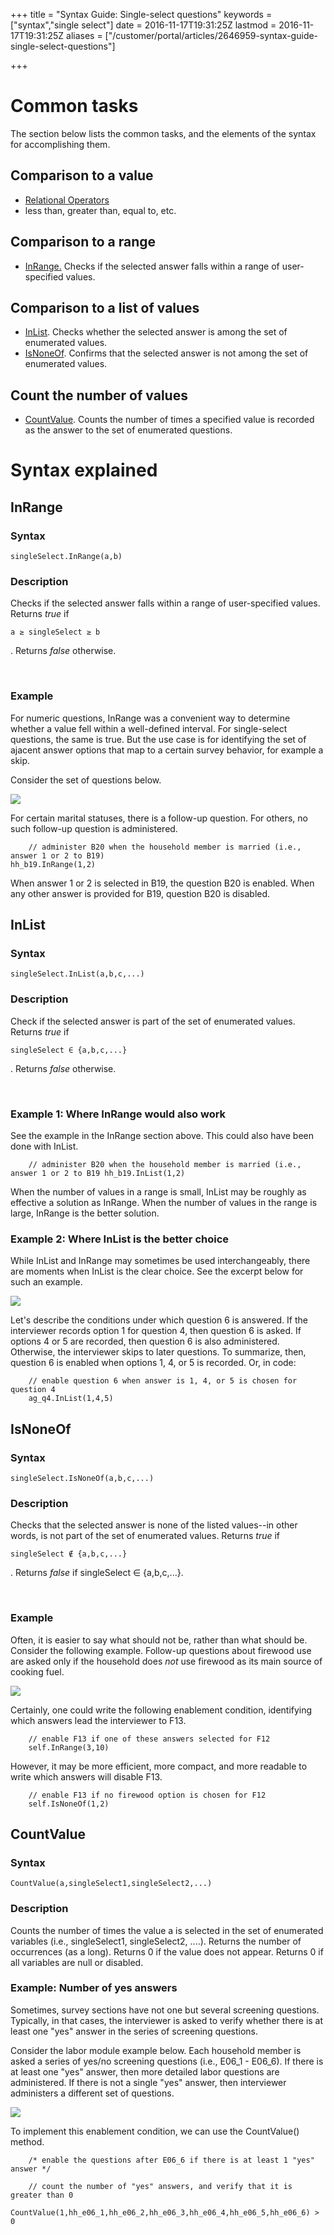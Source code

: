 +++
title = "Syntax Guide: Single-select questions"
keywords = ["syntax","single select"]
date = 2016-11-17T19:31:25Z
lastmod = 2016-11-17T19:31:25Z
aliases = ["/customer/portal/articles/2646959-syntax-guide-single-select-questions"]

+++

Common tasks
============

The section below lists the common tasks, and the elements of the syntax
for accomplishing them.

Comparison to a value
---------------------

-   [Relational Operators](/syntax-guide/syntax-guide-operators)
-   less than, greater than, equal to, etc.

Comparison to a range
---------------------

-   [InRange.](#InRange) Checks if the selected answer falls within a
    range of user-specified values.

Comparison to a list of values
------------------------------

-   [InList](#InRange). Checks whether the selected answer is among the
    set of enumerated values.
-   [IsNoneOf](#IsNoneOf). Confirms that the selected answer is not
    among the set of enumerated values.

Count the number of values
--------------------------

-   [CountValue](#CountValue). Counts the number of times a specified
    value is recorded as the answer to the set of enumerated questions.

Syntax explained
================

<span id="InRange"></span>InRange
---------------------------------

### Syntax

    singleSelect.InRange(a,b)

### Description

Checks if the selected answer falls within a range of user-specified
values. Returns *true* if

    a ≥ singleSelect ≥ b

. Returns *false* otherwise.

 

### Example

For numeric questions, InRange was a convenient way to determine whether
a value fell within a well-defined interval. For single-select
questions, the same is true. But the use case is for identifying the set
of ajacent answer options that map to a certain survey behavior, for
example a skip.

Consider the set of questions below.

![](images/716957.png)

For certain marital statuses, there is a follow-up question. For others,
no such follow-up question is administered.

        // administer B20 when the household member is married (i.e., answer 1 or 2 to B19)
    hh_b19.InRange(1,2)

When answer 1 or 2 is selected in B19, the question B20 is enabled. When
any other answer is provided for B19, question B20 is disabled.

<span id="InList"></span>InList
-------------------------------

### Syntax

    singleSelect.InList(a,b,c,...)

### Description

Check if the selected answer is part of the set of enumerated values.
Returns *true* if

    singleSelect ∈ {a,b,c,...}

. Returns *false* otherwise.

 

### Example 1: Where InRange would also work

See the example in the InRange section above. This could also have been
done with InList.

        // administer B20 when the household member is married (i.e., answer 1 or 2 to B19 hh_b19.InList(1,2)

When the number of values in a range is small, InList may be roughly as
effective a solution as InRange. When the number of values in the range
is large, InRange is the better solution.

### Example 2: Where InList is the better choice

While InList and InRange may sometimes be used interchangeably, there
are moments when InList is the clear choice. See the excerpt below for
such an example.

![](images/716960.png)

Let's describe the conditions under which question 6 is answered. If the
interviewer records option 1 for question 4, then question 6 is asked.
If options 4 or 5 are recorded, then question 6 is also administered.
Otherwise, the interviewer skips to later questions. To summarize, then,
question 6 is enabled when options 1, 4, or 5 is recorded. Or, in code:

        // enable question 6 when answer is 1, 4, or 5 is chosen for question 4
        ag_q4.InList(1,4,5)

<span id="IsNoneOf"></span>IsNoneOf
-----------------------------------

### Syntax

    singleSelect.IsNoneOf(a,b,c,...)

### Description

Checks that the selected answer is none of the listed values--in other
words, is <span class="underline">not</span> part of the set of
enumerated values. Returns *true* if

    singleSelect ∉ {a,b,c,...}

. Returns *false* if singleSelect ∈ {a,b,c,...}.

 

### Example

Often, it is easier to say what should not be, rather than what should
be. Consider the following example. Follow-up questions about firewood
use are asked only if the household does *not* use firewood as its main
source of cooking fuel.

![](images/716963.png)

Certainly, one could write the following enablement condition,
identifying which answers lead the interviewer to F13.

        // enable F13 if one of these answers selected for F12
        self.InRange(3,10)

However, it may be more efficient, more compact, and more readable to
write which answers will disable F13.

        // enable F13 if no firewood option is chosen for F12
        self.IsNoneOf(1,2)

<span id="CountValue"></span>CountValue
---------------------------------------

### Syntax

    CountValue(a,singleSelect1,singleSelect2,...)

### Description

Counts the number of times the value a is selected in the set of
enumerated variables (i.e., singleSelect1, singleSelect2, ....). Returns
the number of occurrences (as a long). Returns 0 if the value does not
appear. Returns 0 if all variables are null or disabled.

### Example: Number of yes answers

Sometimes, survey sections have not one but several screening questions.
Typically, in that cases, the interviewer is asked to verify whether
there is at least one "yes" answer in the series of screening questions.

Consider the labor module example below. Each household member is asked
a series of yes/no screening questions (i.e., E06\_1 - E06\_6). If there
is at least one "yes" answer, then more detailed labor questions are
administered. If there is not a single "yes" answer, then interviewer
administers a different set of questions.

![](images/716971.png)

To implement this enablement condition, we can use the CountValue()
method.

        /* enable the questions after E06_6 if there is at least 1 "yes" answer */

        // count the number of "yes" answers, and verify that it is greater than 0
        CountValue(1,hh_e06_1,hh_e06_2,hh_e06_3,hh_e06_4,hh_e06_5,hh_e06_6) > 0
